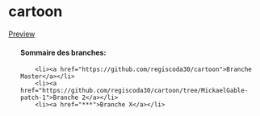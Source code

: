 # cartoon
<a href="https://htmlpreview.github.io/?https://github.com/regiscoda30/cartoon/blob/MathieuCoynet-patch-1/index.html">Preview</a>
<ul>
  <h4>Sommaire des branches:</h4>
     
        <li><a href="https://github.com/regiscoda30/cartoon">Branche Master</a></li>
        <li><a href="https://github.com/regiscoda30/cartoon/tree/MickaelGable-patch-1">Branche 2</a></li>
        <li><a href="***">Branche X</a></li>
</ul>

